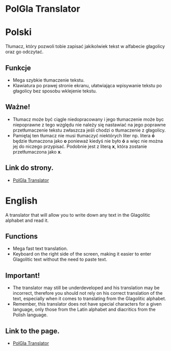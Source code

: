 # PolGla Translator

# Polski

Tłumacz, który pozwoli tobie zapisać jakikolwiek tekst w alfabecie głagolicy oraz go odczytać.

## Funkcje

- Mega szybkie tłumaczenie tekstu.
- Klawiatura po prawej stronie ekranu, ułatwiająca wpisywanie tekstu po głagolicy bez sposobu wklejenie tekstu.

## Ważne!

- Tłumacz może być ciągle niedopracowany i jego tłumaczenie może byc niepoprawne z tego względu nie należy się nastawiać na jego poprawne przetłumaczenie tekstu zwłaszcza jeśli chodzi o tłumaczenie z głagolicy.
- Pamiętaj ten tłumacz nie musi tłumaczyć niektórych liter np. litera **ó** będzie tłumaczona jako **o** ponieważ kiedyś nie było **ó** a więc nie można jej do niczego przypisać. Podobnie jest z literą **x**, która zostanie przetłumaczona jako **x**.

## Link do strony.

- [PolGla Translator](https://igor-ratajczak.github.io/PolGla-Translator/)

# English

A translator that will allow you to write down any text in the Glagolitic alphabet and read it.

## Functions

- Mega fast text translation.
- Keyboard on the right side of the screen, making it easier to enter Glagolitic text without the need to paste text.

## Important!

- The translator may still be underdeveloped and his translation may be incorrect, therefore you should not rely on his correct translation of the text, especially when it comes to translating from the Glagolitic alphabet.
- Remember, this translator does not have special characters for a given language, only those from the Latin alphabet and diacritics from the Polish language.

## Link to the page.

- [PolGla Translator](https://igor-ratajczak.github.io/PolGla-Translator/)
